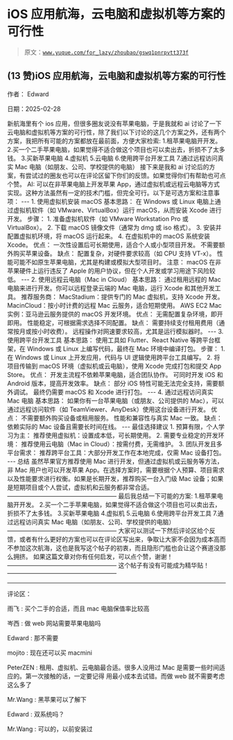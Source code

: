 # iOS 应用航海，云电脑和虚拟机等方案的可行性

> 原文：[`www.yuque.com/for_lazy/zhoubao/gswq1pnrpvtt373f`](https://www.yuque.com/for_lazy/zhoubao/gswq1pnrpvtt373f)

## (13 赞)iOS 应用航海，云电脑和虚拟机等方案的可行性

作者： Edward

日期：2025-02-28

新航海里有个 ios 应用，但很多圈友说没有苹果电脑，于是我就和 ai 讨论了一下云电脑和虚拟机等方案的可行性，除了我们以下讨论的这几个方案之外，还有两个方案，我把所有可能的方案都放在最前面，方便大家检索:
1.租苹果电脑开开发。 2.买一个二手苹果电脑，如果觉得不适合做这个项目也可以卖出去，折损不了太多钱。 3.买新苹果电脑 4.虚拟机 5.云电脑
6.使用跨平台开发工具 7.通过远程访问真实 Mac 电脑（如朋友、公司、学校提供的电脑）
接下来是我和 ai 讨论后的方案，有尝试过的圈友也可以在评论区留下你们的反馈。如果觉得你们有帮助也可点个赞。 AI:
可以在非苹果电脑上开发苹果 App，通过虚拟机或远程云电脑等方式实现。这种方法虽然有一定的技术门槛，但完全可行。以下是可选方案和注意事项： --- 1. 使用虚拟机安装 macOS 基本思路：
在 Windows 或 Linux 电脑上通过虚拟机软件（如 VMware、VirtualBox）运行 macOS，从而安装 Xcode 进行开发。 步骤： 1. 准备虚拟机软件（如 VMware Workstation Pro 或 VirtualBox）。 2. 下载 macOS 镜像文件（通常为 dmg 或 iso 格式）。
3. 安装并配置虚拟机环境，将 macOS 运行起来。 4. 在虚拟机中的 macOS 系统安装 Xcode。 优点：
一次性设置后可长期使用，适合个人或小型项目开发。 不需要额外购买苹果设备。 缺点： 配置复杂，对硬件要求较高（如 CPU 支持 VT-x）。
性能可能不如原生苹果电脑，尤其是构建或模拟大型项目时。 注意： macOS 在非苹果硬件上运行违反了 Apple 的用户协议，但在个人开发或学习用途下风险较低。 --- 2. 使用远程云电脑（Mac in Cloud） 基本思路：
通过租用远程的 Mac 电脑来进行开发。你可以远程登录云端的 Mac 电脑，运行 Xcode 和其他开发工具。 推荐服务商：
MacStadium：提供专门的 Mac 虚拟机，支持 Xcode 开发。 MacinCloud：按小时计费的远程 Mac 云服务，适合短期使用。 AWS EC2
Mac 实例：亚马逊云服务提供的 macOS 开发环境。 优点： 无需配置复杂环境，即开即用。 性能稳定，可根据需求选择不同配置。 缺点：
需要持续支付租用费用（通常按月或按小时收费）。 远程操作对网速要求较高，尤其是运行模拟器时。 --- 3. 使用跨平台开发工具 基本思路：
使用工具如 Flutter、React Native 等跨平台框架，在 Windows 或 Linux 上编写代码，最终在 Mac 环境中编译打包。 步骤： 1. 在 Windows 或 Linux 上开发应用，代码与 UI 逻辑使用跨平台工具编写。 2. 将项目传输到 macOS 环境（虚拟机或云电脑），使用 Xcode 完成打包和提交 App Store。 优点： 开发主流程不依赖苹果电脑，适合团队协作。
可同时开发 iOS 和 Android 版本，提高开发效率。 缺点： 部分 iOS 特性可能无法完全支持，需要额外调试。 最终仍需要 macOS 和 Xcode 进行打包。 --- 4. 通过远程访问真实 Mac 电脑 基本思路：
如果你有一台苹果电脑（或朋友、公司提供的 Mac），可以通过远程访问软件（如 TeamViewer、AnyDesk）使用这台设备进行开发。 优点：
不需要额外购买设备或租用服务。 性能和兼容性与真实 Mac 一致。 缺点： 依赖实际的 Mac 设备且需要长时间在线。 --- 最佳选择建议 1. 预算有限，个人学习为主： 推荐使用虚拟机：设置成本低，可长期使用。 2. 需要专业稳定的开发环境： 推荐使用云电脑（Mac in
Cloud）：按需付费，无需维护。 3. 团队开发且多平台需求： 推荐跨平台工具：大部分开发工作在本地完成，仅需 Mac 设备打包。 --- 总结
虽然苹果官方推荐使用 Mac 进行开发，但通过虚拟机或云服务等方法，非 Mac 用户也可以开发苹果 App。在选择方案时，需要根据个人预算、项目需求以及性能要求进行权衡。如果是长期开发，推荐购买一台入门级 Mac 设备；如果是短期项目或个人尝试，虚拟机和云服务都非常合适。
—————————————————— 最后我总结一下可能的方案: 1.租苹果电脑开开发。
2.买一个二手苹果电脑，如果觉得不适合做这个项目也可以卖出去，折损不了太多钱。 3.买新苹果电脑 4.虚拟机 5.云电脑 6.使用跨平台开发工具
7.通过远程访问真实 Mac 电脑（如朋友、公司、学校提供的电脑） ——————————————————
大家可以测试一下然后评论区给个反馈，或者有什么更好的方案也可以在评论区写出来，争取让大家不会因为成本高而不参加这次航海，这也是我写这个帖子的初衷，而且隐形门槛也会让这个赛道没那么拥挤。
如果这篇文章对你有任何启发，可以点个赞，谢谢！ —————————————————— 这个帖子有没有可能成为精华贴！ ——————————————————

* * *

评论区：

雨飞 : 买个二手的合适，而且 mac 电脑保值率比较高

岑西 : 做 web 网站需要苹果电脑吗

Edward : 那不需要

mojito : 现在还可以买 macmini

PeterZEN : 租用、虚拟机、云电脑最合适。很多人没用过 Mac 是需要一些时间适应的。第一次接触的话，一定要记得 用最小成本去试错。而做 web 就不需要考虑这么多了

Mr.Wang : 黑苹果可以了解下

Edward : 双系统吗？

Mr.Wang : 可以的，以前安装过